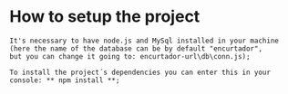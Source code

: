 # How to setup the project

    It's necessary to have node.js and MySql installed in your machine (here the name of the database can be by default "encurtador",
    but you can change it going to: encurtador-url\db\conn.js);

    To install the project´s dependencies you can enter this in your console: ** npm install **;





